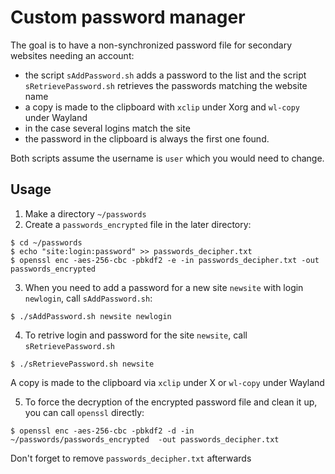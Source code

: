 # Custom password manager

The goal is to have a non-synchronized password file for secondary websites needing an account:

- the script `sAddPassword.sh` adds a password to the list and the script `sRetrievePassword.sh` retrieves the passwords matching the website name
- a copy is made to the clipboard with `xclip` under Xorg and `wl-copy` under Wayland
- in the case several logins match the site
- the password in the clipboard is always the first one found.

Both scripts assume the username is `user` which you would need to change.

## Usage

1. Make a directory `~/passwords`
2. Create a `passwords_encrypted` file in the later directory:
```
$ cd ~/passwords
$ echo "site:login:password" >> passwords_decipher.txt
$ openssl enc -aes-256-cbc -pbkdf2 -e -in passwords_decipher.txt -out passwords_encrypted
```
3. When you need to add a password for a new site `newsite` with login `newlogin`, call `sAddPassword.sh`:
```
$ ./sAddPassword.sh newsite newlogin
```
4. To retrive login and password for the site `newsite`, call `sRetrievePassword.sh`
```
$ ./sRetrievePassword.sh newsite
```
A copy is made to the clipboard via `xclip` under X or `wl-copy` under Wayland

5. To force the decryption of the encrypted password file and clean it up, you can call `openssl` directly:
```
$ openssl enc -aes-256-cbc -pbkdf2 -d -in ~/passwords/passwords_encrypted  -out passwords_decipher.txt
```
Don't forget to remove `passwords_decipher.txt` afterwards